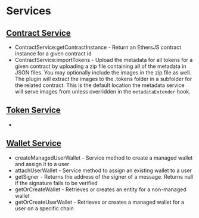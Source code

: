 # Services

## [Contract Service](../server/services/contract.js)

* ContractService:getContractInstance - Return an EthersJS contract instance for a given contract id
* ContractService:importTokens - Upload the metadata for all tokens for a given contract by uploading a zip file containing all of the metadata in JSON files. You may optionally include the images in the zip file as well. The plugin will extract the images to the .tokens folder in a subfolder for the related contract. This is the default location the metadata service will serve images from unless overridden in the `metadataExtender` hook.


## [Token Service](../server/services/token.js)

* 

## [Wallet Service](../server/services/wallet.js)

* createManagedUserWallet - Service method to create a managed wallet and assign it to a user
* attachUserWallet - Service method to assign an existing wallet to a user
* getSigner - Returns the address of the signer of a message. Returns null if the signature fails to be verified
* getOrCreateWallet - Retrieves or creates an entity for a non-managed wallet
* getOrCreateUserWallet - Retrieves or creates a managed wallet for a user on a specific chain